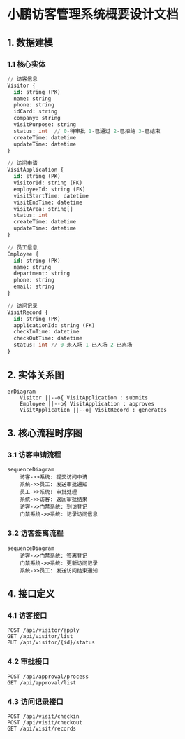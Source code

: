 # 小鹏访客管理系统概要设计文档

## 1. 数据建模

### 1.1 核心实体

```sql
// 访客信息
Visitor {
  id: string (PK)
  name: string  
  phone: string
  idCard: string
  company: string
  visitPurpose: string
  status: int  // 0-待审批 1-已通过 2-已拒绝 3-已结束
  createTime: datetime
  updateTime: datetime
}

// 访问申请
VisitApplication {
  id: string (PK) 
  visitorId: string (FK)
  employeeId: string (FK)
  visitStartTime: datetime
  visitEndTime: datetime
  visitArea: string[]
  status: int
  createTime: datetime
  updateTime: datetime
}

// 员工信息
Employee {
  id: string (PK)
  name: string
  department: string
  phone: string
  email: string
}

// 访问记录
VisitRecord {
  id: string (PK)
  applicationId: string (FK)
  checkInTime: datetime  
  checkOutTime: datetime
  status: int // 0-未入场 1-已入场 2-已离场
}
```

## 2. 实体关系图

```mermaid
erDiagram
    Visitor ||--o{ VisitApplication : submits
    Employee ||--o{ VisitApplication : approves
    VisitApplication ||--o| VisitRecord : generates
```

## 3. 核心流程时序图

### 3.1 访客申请流程

```mermaid
sequenceDiagram
    访客->>系统: 提交访问申请
    系统->>员工: 发送审批通知
    员工->>系统: 审批处理
    系统->>访客: 返回审批结果
    访客->>门禁系统: 到访登记
    门禁系统->>系统: 记录访问信息
```

### 3.2 访客签离流程

```mermaid
sequenceDiagram
    访客->>门禁系统: 签离登记
    门禁系统->>系统: 更新访问记录
    系统->>员工: 发送访问结束通知
```

## 4. 接口定义

### 4.1 访客接口
```
POST /api/visitor/apply
GET /api/visitor/list
PUT /api/visitor/{id}/status
```

### 4.2 审批接口
```
POST /api/approval/process
GET /api/approval/list
```

### 4.3 访问记录接口
```
POST /api/visit/checkin
POST /api/visit/checkout
GET /api/visit/records
```